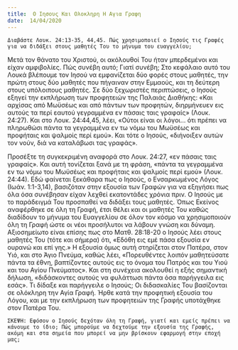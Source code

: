 ```yaml
---
title:  Ο Ιησους Και Ολοκληρη Η Αγια Γραφη
date:  14/04/2020
---
```


`Διαβάστε Λουκ. 24:13-35, 44,45. Πώς χρησιμοποιεί ο Ιησούς τις Γραφές για να διδάξει στους μαθητές Του το μήνυμα του ευαγγελίου;`

Μετά τον θάνατο του Χριστού, οι ακόλουθοί Του ήταν μπερδεμένοι και είχαν αμφιβολίες. Πώς συνέβη αυτό; Γιατί συνέβη; Στο κεφάλαιο αυτό του Λουκά βλέπουμε τον Ιησού να εμφανίζεται δύο φορές στους μαθητές, την πρώτη στους δύο μαθητές που πήγαιναν στην Εμμαούς, και τη δεύτερη στους υπόλοιπους μαθητές. Σε δύο ξεχωριστές περιπτώσεις, ο Ιησούς εξηγεί την εκπλήρωση των προφητειών της Παλαιάς Διαθήκης: «Και αρχίσας από Μωϋσέως και από πάντων των προφητών, διηρμήνευεν εις αυτούς τα περί εαυτού γεγραμμένα εν πάσαις ταις γραφαίς» (Λουκ. 24:27). Και στο Λουκ. 24:44,45, λέει, «Ούτοι είναι οι λόγοι… ότι πρέπει να πληρωθώσι πάντα τα γεγραμμένα εν τω νόμω του Μωϋσέως και προφήταις και ψαλμοίς περί εμού». Και τότε ο Ιησούς, «διήνοιξεν αυτών τον νούν, διά να καταλάβωσι τας γραφάς».

Προσέξτε τη συγκεκριμένη αναφορά στο Λουκ. 24:27, «εν πάσαις ταις γραφαίς». Και αυτή τονίζεται ξανά με τη φράση, «πάντα τα γεγραμμένα εν τω νόμω του Μωϋσέως και προφήταις και ψαλμοίς περί εμού» (Λουκ. 24:44). Εδώ φαίνεται ξεκάθαρα πως ο Ιησούς, ο Ενσαρκωμένος Λόγος (Ιωάν. 1:1-3,14), βασιζόταν στην εξουσία των Γραφών για να εξηγήσει πως όλα όσα συνέβησαν είχαν λεχθεί εκατοντάδες χρόνια πριν. Ο Ιησούς με το παράδειγμά Του προσπαθεί να διδάξει τους μαθητές. Όπως Εκείνος αναφέρθηκε σε όλη τη Γραφή, έτσι θέλει και οι μαθητές Του καθώς διαδίδουν το μήνυμα του Ευαγγελίου σε όλον τον κόσμο να χρησιμοποιούν όλη τη Γραφή ώστε οι νέοι προσήλυτοι να λάβουν γνώση και δύναμη. Αξιοσημείωτο είναι επίσης πως στο Ματθ. 28:18-20 ο Ιησούς λέει στους μαθητές Του (τότε και σήμερα) ότι, «Εδόθη εις εμέ πάσα εξουσία εν ουρανώ και επί γης.» Η εξουσία όμως αυτή στηρίζεται στον Πατέρα, στον Υιό, και στο Άγιο Πνεύμα, καθώς λέει, «Πορευθέντες λοιπόν μαθητεύσατε πάντα τα έθνη, βαπτίζοντες αυτούς εις το όνομα του Πατρός και του Υιού και του Αγίου Πνεύματος». Και στη συνέχεια ακολουθεί η εξής σημαντική δήλωση, «διδάσκοντες αυτούς να φυλάττωσι πάντα όσα παρήγγειλα εις εσάς». Τι δίδαξε και παρήγγειλε ο Ιησούς; Οι διδασκαλίες Του βασίζονται σε ολόκληρη την Αγία Γραφή. Ήρθε κατά την προφητική εξουσία του Λόγου, και με την εκπλήρωση των προφητειών της Γραφής υποτάχθηκε στον Πατέρα Του.

`ΣΚΕΨΗ: Εφόσον ο Ιησούς δεχόταν όλη τη Γραφή, γιατί και εμείς πρέπει να κάνουμε το ίδιο; Πώς μπορούμε να δεχτούμε την εξουσία της Γραφής, ακόμη και στα σημεία που μπορεί να μην βρίσκουν εφαρμογή στην εποχή μας;`
